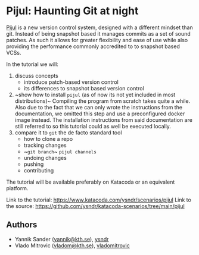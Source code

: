 # Pijul: Haunting Git at night

[Pijul](https://pijul.org/) is a new version control system, designed with a different mindset than git. Instead of being snapshot based it manages commits as a set of sound patches. As such it allows for greater flexibility and ease of use while also providing the performance commonly accredited to to snapshot based VCSs.

In the tutorial we will:

1. discuss concepts
   - introduce patch-based version control
   - its differences to snapshot based version control
2. ~show how to install `pijul` (as of now its not yet included in most distributions)~
   Compiling the program from scratch takes quite a while. Also due to the fact that we can only wrote the instructions from the documentation, we omitted this step and use a preconfigured docker image instead.
   The installation instructions from said documentation are still referred to so this tutorial could as well be executed locally.
3. compare it to `git` the de facto standard tool
   - how to clone a repo
   - tracking changes
   - ~`git branch`~ `pijul channels`
   - undoing changes
   - pushing
   - contributing

The tutorial will be available preferably on Katacoda or an equivalent platform.

Link to the tutorial: https://www.katacoda.com/ysndr/scenarios/pijul
Link to the source: https://github.com/ysndr/katacoda-scenarios/tree/main/pijul


## Authors

- Yannik Sander ([yannik@kth.se](mailto:yannik@kth.se)), [ysndr](https://github.com/ysndr)
- Vlado Mitrovic ([vladom@kth.se](mailto:vladom@kth.se)), [vladomitrovic](https://github.com/vladomitrovic)
